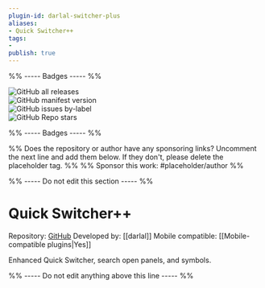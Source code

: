 ```yaml
---
plugin-id: darlal-switcher-plus
aliases:
- Quick Switcher++
tags: 
- 
publish: true
---
```


%% ----- Badges ----- %%

![GitHub all releases](https://img.shields.io/github/downloads/darlal/obsidian-switcher-plus/total?color=573E7A&logo=github&style=for-the-badge)   
![GitHub manifest version](https://img.shields.io/github/manifest-json/v/darlal/obsidian-switcher-plus?color=573E7A&logo=github&style=for-the-badge)   
![GitHub issues by-label](https://img.shields.io/github/issues/darlal/obsidian-switcher-plus/help%20wanted?color=573E7A&logo=github&style=for-the-badge)   
![GitHub Repo stars](https://img.shields.io/github/stars/darlal/obsidian-switcher-plus?color=573E7A&logo=github&style=for-the-badge)

%% ----- Badges ----- %%

%% Does the repository or author have any sponsoring links? Uncomment the next line and add them below. If they don't, please delete the placeholder tag. %%
%% Sponsor this work: #placeholder/author %%

%% ----- Do not edit this section ----- %%

# Quick Switcher++

Repository: [GitHub](https://github.com/darlal/obsidian-switcher-plus)
Developed by: [[darlal]]
Mobile compatible: [[Mobile-compatible plugins|Yes]]

Enhanced Quick Switcher, search open panels, and symbols.

%% ----- Do not edit anything above this line ----- %% 
